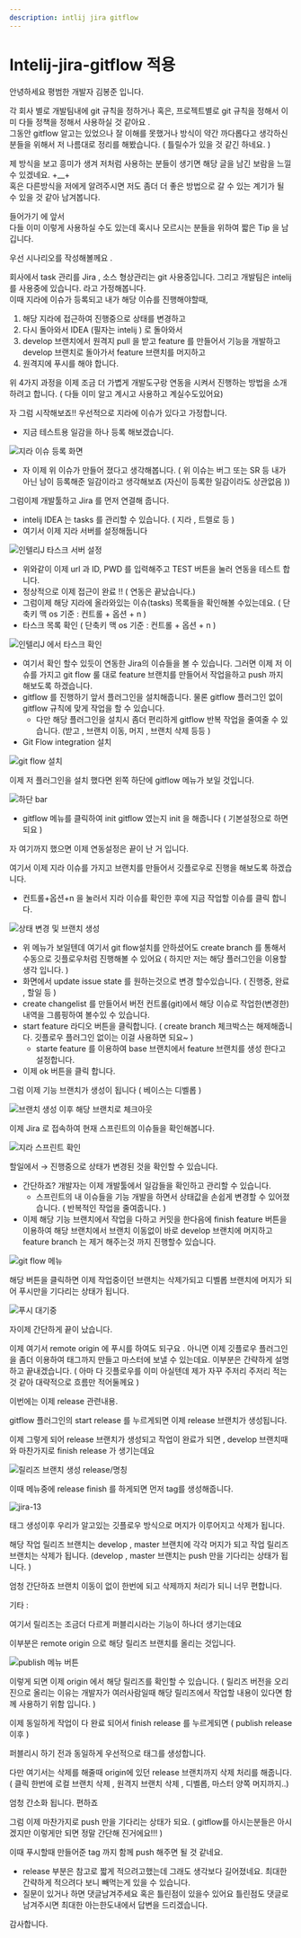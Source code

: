 ```yaml
---
description: intlij jira gitflow
---
```


# Intelij-jira-gitflow 적용

안녕하세요 평범한 개발자 김봉준 입니다.

각 회사 별로 개발팀내에 git 규칙을 정하거나 혹은, 프로젝트별로 git 규칙을 정해서 이미 다들 정책을 정해서 사용하실 것 같아요 .   
그동안 gitflow 알고는 있었으나 잘 이해를 못했거나 방식이 약간 까다롭다고 생각하신분들을 위해서 저 나름대로 정리를 해봤습니다.  \( 틀릴수가 있을 것 같긴 하네요. \) 

제 방식을 보고 흥미가 생겨 저처럼 사용하는 분들이 생기면 해당 글을 남긴 보람을 느낄 수 있겠네요. +\_\_+   
혹은 다른방식을 저에게 알려주시면 저도 좀더 더 좋은 방법으로 갈 수 있는 계기가 될 수 있을 것 같아 남겨봅니다.

들어가기 에 앞서  
다들 이미 이렇게 사용하실 수도 있는데 혹시나 모르시는 분들을 위하여 짧은 Tip 을 남깁니다.  


우선 시나리오를 작성해볼께요 .

회사에서 task 관리를 Jira , 소스 형상관리는 git 사용중입니다. 그리고 개발팀은  intelij 를 사용중에 있습니다. 라고 가정해봅니다.   
이때 지라에 이슈가 등록되고 내가 해당 이슈를 진행해야할때,

1. 해당 지라에 접근하여 진행중으로 상태를 변경하고
2. 다시 돌아와서 IDEA \(필자는 intelij \) 로 돌아와서
3. develop 브랜치에서 원격지 pull 을 받고 feature 를 만들어서 기능을 개발하고 develop 브랜치로 돌아가서 feature 브랜치를 머지하고
4. 원격지에 푸시를 해야 합니다.

위 4가지 과정을 이제 조금 더 가볍게 개발도구랑 연동을 시켜서 진행하는 방법을 소개하려고 합니다. \( 다들 이미 알고 계시고 사용하고 계실수도있어요\)

자 그럼 시작해보죠!!  우선적으로 지라에 이슈가 있다고 가정합니다. 

* 지금 테스트용 일감을 하나 등록 해보겠습니다.

![&#xC9C0;&#xB77C; &#xC774;&#xC288; &#xB4F1;&#xB85D; &#xD654;&#xBA74;](https://curtiskim.github.io/img/jira/101.png)

* 자 이제 위 이슈가 만들어 졌다고 생각해봅니다. \( 위 이슈는 버그 또는 SR 등 내가 아닌 남이 등록해준 일감이라고 생각해보죠  \(자신이 등록한 일감이라도 상관없음 \)\) 

그럼이제 개발툴하고 Jira 를 먼저 연결해 줍니다. 

* intelij  IDEA 는 tasks 를 관리할 수 있습니다.   \( 지라 , 트렐로 등 \) 
* 여기서 이제 지라 서버를 설정해둡니다

![&#xC778;&#xD154;&#xB9AC;J &#xD0C0;&#xC2A4;&#xD06C; &#xC11C;&#xBC84; &#xC124;&#xC815;](https://curtiskim.github.io/img/jira/102.png)

* 위와같이 이제 url 과 ID, PWD 를 입력해주고  TEST 버튼을 눌러 연동을 테스트 합니다. 
* 정상적으로 이제 접근이 완료 !! \( 연동은 끝났습니다.\) 
* 그럼이제 해당 지라에 올라와있는 이슈\(tasks\) 목록들을 확인해볼 수있는데요.  \(  단축키 맥 os 기준  :  컨트롤 + 옵션 + n  \)
* 타스크 목록 확인 \( 단축키 맥 os 기준  :  컨트롤 + 옵션 + n \) 

![&#xC778;&#xD154;&#xB9AC;J &#xC5D0;&#xC11C; &#xD0C0;&#xC2A4;&#xD06C; &#xD655;&#xC778;](https://curtiskim.github.io/img/jira/103.png)

* 여기서  확인 할수 있듯이 연동한 Jira의 이슈들을 볼 수 있습니다. 그러면 이제 저 이슈를 가지고 git flow 룰 대로 feature 브랜치를 만들어서 작업을하고 push 까지 해보도록 하겠습니다.
* gitflow 를 진행하기 앞서 플러그인을 설치해줍니다. 물론 gitflow 플러그인 없이 gitflow 규칙에 맞게 작업을 할 수 있습니다.
  * 다만 해당 플러그인을 설치시 좀더 편리하게 gitflow 반복 작업을 줄여줄 수 있습니다.  \(받고 , 브랜치 이동, 머지 , 브랜치 삭제 등등 \)   
* Git Flow integration 설치 

![git flow  &#xC124;&#xCE58;](https://curtiskim.github.io/img/jira/104.png)

이제 저 플러그인을 설치 했다면 왼쪽 하단에 gitflow 메뉴가 보일 것입니다.

![&#xD558;&#xB2E8; bar](https://curtiskim.github.io/img/jira/105.png)

* gitflow 메뉴를 클릭하여 init gitflow 였는지 init 을 해줍니다 \( 기본설정으로 하면되요 \)

자 여기까지  했으면 이제 연동설정은 끝이 난 거 입니다. 

여기서 이제 지라 이슈를 가지고 브랜치를 만들어서 깃플로우로 진행을 해보도록 하겠습니다.

* 컨트롤+옵션+n 을 눌러서 지라 이슈를 확인한 후에 지금 작업할 이슈를 클릭 합니다. 

![&#xC0C1;&#xD0DC; &#xBCC0;&#xACBD; &#xBC0F; &#xBE0C;&#xB79C;&#xCE58; &#xC0DD;&#xC131;](https://curtiskim.github.io/img/jira/106.png)

* 위 메뉴가 보일텐데 여기서 git flow설치를 안하셨어도 create branch 를 통해서 수동으로 깃플로우처럼 진행해볼 수 있어요  \( 하지만 저는 해당 플러그인을 이용할 생각 입니다. \) 
* 화면에서 update issue state 를 원하는것으로 변경 할수있습니다. \( 진행중, 완료 , 할일 등 \) 
* create changelist 를 만들어서 버전 컨트롤\(git\)에서 해당 이슈로 작업한\(변경한\) 내역을 그룹핑하여 볼수있 수 있습니다.
* start feature 라디오 버튼을 클릭합니다.   \( create branch 체크박스는 해제해줍니다. 깃플로우 플러그인 없이는 이걸 사용하면 되요~ \) 
  * starte feature 를 이용하여 base 브랜치에서 feature 브랜치를 생성 한다고 설정합니다. 
* 이제 ok 버튼을 클릭 합니다. 

그럼 이제 기능 브랜치가 생성이 됩니다 \( 베이스는 디벨롭 \)

![&#xBE0C;&#xB79C;&#xCE58; &#xC0DD;&#xC131; &#xC774;&#xD6C4; &#xD574;&#xB2F9; &#xBE0C;&#xB79C;&#xCE58;&#xB85C; &#xCCB4;&#xD06C;&#xC544;&#xC6C3;](https://curtiskim.github.io/img/jira/107.png)

이제 Jira 로 접속하여 현재 스프린트의 이슈들을 확인해봅니다.

![&#xC9C0;&#xB77C; &#xC2A4;&#xD504;&#xB9B0;&#xD2B8; &#xD655;&#xC778;](https://curtiskim.github.io/img/jira/108.png)

할일에서 → 진행중으로 상태가 변경된 것을 확인할 수 있습니다.

* 간단하죠?  개발자는 이제 개발툴에서 일감들을 확인하고 관리할 수 있습니다.
  * 스프린트의 내 이슈들을 기능 개발을 하면서 상태값을 손쉽게 변경할 수 있어졌습니다. \( 반복적인 작업을 줄여줍니다. \) 
* 이제 해당 기능 브랜치에서 작업을 다하고 커밋을 한다음에 finish feature 버튼을 이용하여 해당 브랜치에서 브랜치 이동없이 바로 develop 브랜치에 머지하고 feature branch 는 제거 해주는것 까지 진행할수 있습니다. 

![git flow &#xBA54;&#xB274;](https://curtiskim.github.io/img/jira/109.png)

해당 버튼을 클릭하면 이제 작업중이던 브랜치는 삭제가되고 디벨롭 브랜치에 머지가 되어 푸시만을 기다리는 상태가 됩니다.



![&#xD478;&#xC2DC; &#xB300;&#xAE30;&#xC911;](https://curtiskim.github.io/img/jira/110.png)

자이제 간단하게 끝이 났습니다. 

이제 여기서 remote origin 에 푸시를 하여도 되구요 . 아니면 이제 깃플로우 플러그인을 좀더 이용하여 태그까지 만들고 마스터에 보낼 수 있는데요. 이부분은 간략하게 설명하고 끝내겠습니다. \( 아마 다 깃플로우를 이미 아실텐데 제가 자꾸 주저리 주저리 적는 것 같아 대략적으로 흐름만 적어둘께요 \) 

이번에는 이제 release  관련내용.

gitflow 플러그인의 start release 를 누르게되면 이제 release 브랜치가 생성됩니다.

이제 그렇게 되어 release 브랜치가 생성되고 작업이 완료가 되면 , develop 브랜치때와 마찬가지로 finish release 가 생기는데요

![&#xB9B4;&#xB9AC;&#xC988; &#xBE0C;&#xB79C;&#xCE58; &#xC0DD;&#xC131; release/&#xBA85;&#xCE6D;](https://curtiskim.github.io/img/jira/111.png)

이때 메뉴중에 release  finish 를 하게되면 먼저 tag를 생성해줍니다.

![jira-13](https://curtiskim.github.io/img/jira/112.png)

태그 생성이후 우리가 알고있는 깃플로우 방식으로 머지가 이루어지고 삭제가 됩니다.

해당 작업 릴리즈 브랜치는 develop , master 브랜치에 각각 머지가 되고 작업 릴리즈 브랜치는 삭제가 됩니다. \(develop , master 브랜치는 push 만을 기다리는 상태가 됩니다. \)

엄청 간단하죠 브랜치 이동이 없이 한번에 되고 삭제까지 처리가 되니 너무 편합니다.

기타 :

여기서 릴리즈는 조금더 다르게 퍼블리시라는 기능이 하나더 생기는데요

이부분은 remote origin 으로 해당 릴리즈 브랜치를 올리는 것입니다.

![publish &#xBA54;&#xB274; &#xBC84;&#xD2BC;](https://curtiskim.github.io/img/jira/113.png)

이렇게 되면 이제 origin 에서 해당 릴리즈를 확인할 수 있습니다. \( 릴리즈 버전을 오리진으로 올리는 이유는 개발자가 여러사람일때 해당 릴리즈에서 작업할 내용이 있다면 함께 사용하기 위함 입니다. \)

이제 동일하게 작업이 다 완료 되어서 finish release 를 누르게되면 \( publish release 이후 \)

퍼블리시 하기 전과 동일하게 우선적으로 태그를 생성합니다.

다만 여기서는 삭제를 해줄때 origin에 있던 release 브랜치까지 삭제 처리를 해줍니다. \( 클릭 한번에 로컬 브랜치 삭제 , 원격지 브랜치 삭제 , 디벨롭, 마스터 양쪽 머지까지..\)

엄청 간소화 됩니다. 편하죠

그럼 이제 마찬가지로 push 만을 기다리는 상태가 되요. \( gitflow를 아시는분들은 아시겠지만 이렇게만 되면 정말 간단해 진거에요!!! \)

이때 푸시할때 만들어준 tag 까지 함께 push 해주면 될 것 같네요.

* release 부분은 참고로 짧게 적으려고했는데 그래도 생각보다 길어졌네요.  최대한 간략하게 적으려다 보니 빼먹는게 있을 수 있습니다. 
* 질문이 있거나 하면 댓글남겨주세요 혹은 틀린점이 있을수 있어요 틀린점도 댓글로 남겨주시면 최대한 아는한도내에서 답변을 드리겠습니다.



감사합니다.

